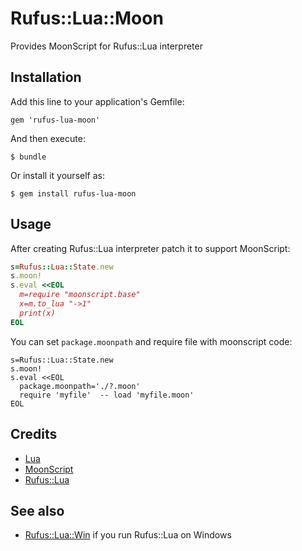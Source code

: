 # Rufus::Lua::Moon

Provides MoonScript for Rufus::Lua interpreter

## Installation

Add this line to your application's Gemfile:

    gem 'rufus-lua-moon'

And then execute:

    $ bundle

Or install it yourself as:

    $ gem install rufus-lua-moon

## Usage

After creating Rufus::Lua interpreter patch it to support MoonScript:

```ruby
s=Rufus::Lua::State.new
s.moon!
s.eval <<EOL
  m=require "moonscript.base"
  x=m.to_lua "->1"
  print(x)
EOL
```
You can set `package.moonpath` and require file with moonscript code:
```
s=Rufus::Lua::State.new
s.moon!
s.eval <<EOL
  package.moonpath='./?.moon'
  require 'myfile'  -- load 'myfile.moon'
EOL
```

## Credits

  * [Lua](http://www.lua.org/)
  * [MoonScript](http://moonscript.org/)
  * [Rufus::Lua](https://github.com/jmettraux/rufus-lua)

## See also

  * [Rufus::Lua::Win](https://github.com/ukoloff/rufus-lua-win) if you run Rufus::Lua on Windows
